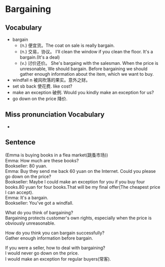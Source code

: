# Bargaining
## Vocabulary
* bargain
  * (n.) 便宜货。The coat on sale is really bargain.
  * (n.) 交易，协议。 I'll clean the window if you clean the floor. It's a bargain.(It's a deal)
  * (v.) 讨价还价。 She's bargaing with the salesman. When the price is unresonable, We should bargain. Before bargaining we should gather enough information about the item, which we want to buy.
* windfall n 被风吹落的果实。意外之财。
* set sb back 使花费. like cost?
* make an exception 破例. Would you kindly make an exception for us?
* go down on the price 降价.

## Miss pronunciation Vocabulary
* 

## Sentence
(Emma is buying books in a flea market(跳蚤市场))  
Emma: How much are these books?  
Bookseller: 80 yuan.  
Emma: Buy they send me back 60 yuan on the Internet. Could you please go down on the price?  
Bookseller: Maybe I could make an exception for you if you buy four books.80 yuan for four books.That will be my final offer(The cheapest price I can accept).  
Emma: It's a bargain.  
Bookseller: You've got a windfall.

What do you think of bargaining?  
Bargaining protects customer's own rights, especially when the price is obviously unreasonable.  

How do you think you can bargain successfully?  
Gather enough information before bargain.


If you were a seller, how to deal with bargaining?  
I would never go down on the price.  
I would make an exception for regular buyers(常客).

